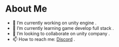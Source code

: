 # About Me


- 🔭 I’m currently working on unity engine .
- 🌱 I’m currently learning game develop full stack .
- 👯 I’m looking to collaborate on unity company .
- 📫 How to reach me: [Discord](https://discordapp.com/users/1143937435676442634/) .


